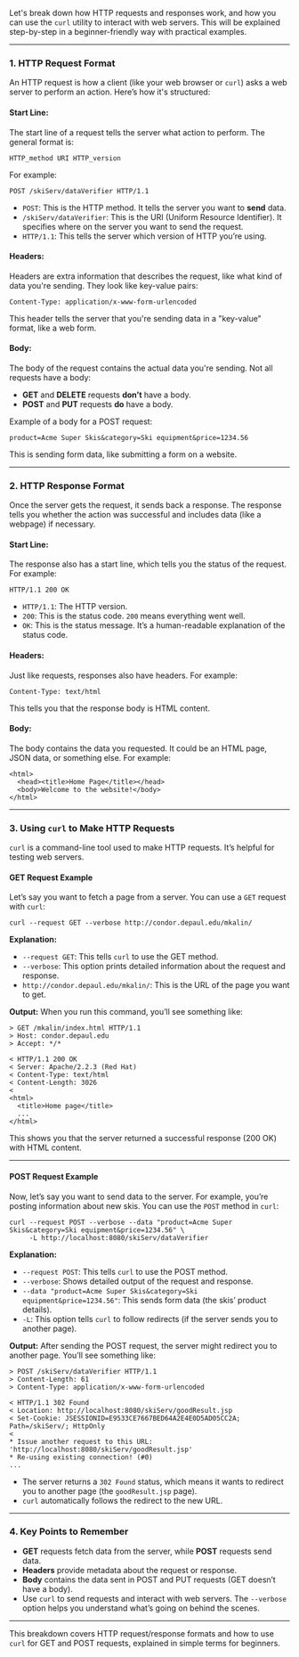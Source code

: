 Let's break down how HTTP requests and responses work, and how you can use the `curl` utility to interact with web servers. This will be explained step-by-step in a beginner-friendly way with practical examples. 

---

### **1. HTTP Request Format**

An HTTP request is how a client (like your web browser or `curl`) asks a web server to perform an action. Here’s how it's structured:

#### **Start Line:**
The start line of a request tells the server what action to perform. The general format is:

```
HTTP_method URI HTTP_version
```

For example:
```
POST /skiServ/dataVerifier HTTP/1.1
```
- `POST`: This is the HTTP method. It tells the server you want to **send** data.
- `/skiServ/dataVerifier`: This is the URI (Uniform Resource Identifier). It specifies where on the server you want to send the request.
- `HTTP/1.1`: This tells the server which version of HTTP you’re using.

#### **Headers:**
Headers are extra information that describes the request, like what kind of data you're sending. They look like key-value pairs:

```
Content-Type: application/x-www-form-urlencoded
```

This header tells the server that you're sending data in a "key-value" format, like a web form.

#### **Body:**
The body of the request contains the actual data you're sending. Not all requests have a body:
- **GET** and **DELETE** requests **don’t** have a body.
- **POST** and **PUT** requests **do** have a body.

Example of a body for a POST request:
```
product=Acme Super Skis&category=Ski equipment&price=1234.56
```
This is sending form data, like submitting a form on a website.

---

### **2. HTTP Response Format**

Once the server gets the request, it sends back a response. The response tells you whether the action was successful and includes data (like a webpage) if necessary.

#### **Start Line:**
The response also has a start line, which tells you the status of the request. For example:

```
HTTP/1.1 200 OK
```

- `HTTP/1.1`: The HTTP version.
- `200`: This is the status code. `200` means everything went well.
- `OK`: This is the status message. It’s a human-readable explanation of the status code.

#### **Headers:**
Just like requests, responses also have headers. For example:
```
Content-Type: text/html
```
This tells you that the response body is HTML content.

#### **Body:**
The body contains the data you requested. It could be an HTML page, JSON data, or something else. For example:
```
<html>
  <head><title>Home Page</title></head>
  <body>Welcome to the website!</body>
</html>
```

---

### **3. Using `curl` to Make HTTP Requests**

`curl` is a command-line tool used to make HTTP requests. It’s helpful for testing web servers.

#### **GET Request Example**

Let’s say you want to fetch a page from a server. You can use a `GET` request with `curl`:

```
curl --request GET --verbose http://condor.depaul.edu/mkalin/
```

**Explanation:**
- `--request GET`: This tells `curl` to use the GET method.
- `--verbose`: This option prints detailed information about the request and response.
- `http://condor.depaul.edu/mkalin/`: This is the URL of the page you want to get.

**Output:**
When you run this command, you’ll see something like:
```
> GET /mkalin/index.html HTTP/1.1
> Host: condor.depaul.edu
> Accept: */*

< HTTP/1.1 200 OK
< Server: Apache/2.2.3 (Red Hat)
< Content-Type: text/html
< Content-Length: 3026
< 
<html>
  <title>Home page</title>
  ...
</html>
```

This shows you that the server returned a successful response (200 OK) with HTML content.

---

#### **POST Request Example**

Now, let’s say you want to send data to the server. For example, you’re posting information about new skis. You can use the `POST` method in `curl`:

```
curl --request POST --verbose --data "product=Acme Super Skis&category=Ski equipment&price=1234.56" \
     -L http://localhost:8080/skiServ/dataVerifier
```

**Explanation:**
- `--request POST`: This tells `curl` to use the POST method.
- `--verbose`: Shows detailed output of the request and response.
- `--data "product=Acme Super Skis&category=Ski equipment&price=1234.56"`: This sends form data (the skis’ product details).
- `-L`: This option tells `curl` to follow redirects (if the server sends you to another page).

**Output:**
After sending the POST request, the server might redirect you to another page. You’ll see something like:

```
> POST /skiServ/dataVerifier HTTP/1.1
> Content-Length: 61
> Content-Type: application/x-www-form-urlencoded

< HTTP/1.1 302 Found
< Location: http://localhost:8080/skiServ/goodResult.jsp
< Set-Cookie: JSESSIONID=E9533CE7667BED64A2E4E0D5AD05CC2A; Path=/skiServ/; HttpOnly
< 
* Issue another request to this URL: 'http://localhost:8080/skiServ/goodResult.jsp'
* Re-using existing connection! (#0)
...
```

- The server returns a `302 Found` status, which means it wants to redirect you to another page (the `goodResult.jsp` page).
- `curl` automatically follows the redirect to the new URL.

---

### **4. Key Points to Remember**

- **GET** requests fetch data from the server, while **POST** requests send data.
- **Headers** provide metadata about the request or response.
- **Body** contains the data sent in POST and PUT requests (GET doesn’t have a body).
- Use `curl` to send requests and interact with web servers. The `--verbose` option helps you understand what’s going on behind the scenes.

---

This breakdown covers HTTP request/response formats and how to use `curl` for GET and POST requests, explained in simple terms for beginners.
